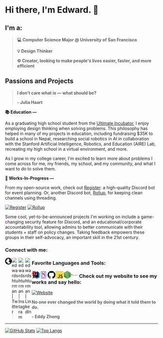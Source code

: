 # Hi there, I'm Edward. 👋

## I'm a:

> **💻  Computer Science Major @ University of San Francisco**
>
> **💡  Design Thinker**
>
> **⚙️  Creator, looking to make people's lives easier, faster, and more efficient**

## Passions and Projects

> **I don't care what is — what should be?**
>
> **\- Julia Haart**

**📚  Education —**

As a graduating high school student from the [Ultimate Incubator](https://www.wired.com/story/design-tech-high-school/), I enjoy employing design thinking when solving problems. This philosophy has helped in many of my projects in education, including fundraising $35K to build a school in Nepal, researching social robotics in AI in collaboration with the Stanford Artificial Intelligence, Robotics, and Education (AIRE) Lab, recreating my high school in a virtual environment, and more.

As I grow in my college career, I'm excited to learn more about problems I come across for me, my friends, my school, and my community, and what I want to do to solve them.

**🌟  Works-In-Progress —**

From my open-source work, check out [Register](https://edwardshturman.com/register): a high-quality Discord bot for event planning. Or, another Discord bot, [Rollup](https://edwardshturman.com/rollup), for keeping clean channels using threading.

[![Register](https://github-readme-stats.vercel.app/api/pin/?username=edwardshturman&repo=register-bot&theme=midnight-purple&hide_border=true)](https://github.com/edwardshturman/register-bot)
[![Rollup](https://github-readme-stats.vercel.app/api/pin/?username=edwardshturman&repo=rollup-bot&theme=midnight-purple&hide_border=true)](https://github.com/edwardshturman/rollup-bot)

Some cool, yet-to-be-announced projects I'm working on include a game-changing security feature for Discord, and an educational/corporate accountability tool, allowing admins to better communicate with their students + staff on policy changes. Taking feedback empowers these groups in their self-advocacy, an important skill in the 21st century.

### Connect with me:

[<img align="left" alt="edwardshturman.com" width="22px" src="https://raw.githubusercontent.com/iconic/open-iconic/master/svg/globe.svg" />][website]
[<img align="left" alt="edwardshturman | Twitter" width="22px" src="https://cdn.jsdelivr.net/npm/simple-icons@v3/icons/twitter.svg" />][twitter]
[<img align="left" alt="edwardshturman | Instagram" width="22px" src="https://cdn.jsdelivr.net/npm/simple-icons@v3/icons/instagram.svg" />][instagram]
[<img align="left" alt="edwardshturman | LinkedIn" width="22px" src="https://cdn.jsdelivr.net/npm/simple-icons@v3/icons/linkedin.svg" />][linkedin]


### Favorite Languages and Tools:

[<img align="left" alt="IntelliJ IDEA" width="26px" src="https://raw.githubusercontent.com/github/explore/caa262eeb858e81282d6f651d6eef1f8730b54ba/topics/intellij-idea/intellij-idea.png" />]()
[<img align="left" alt="Heroku" width="26px" src="https://raw.githubusercontent.com/github/explore/cb661bc288627f05a5ac4187b00495fd8048c9fa/topics/heroku/heroku.png" />]()
[<img align="left" alt="GitHub" width="26px" src="https://raw.githubusercontent.com/github/explore/78df643247d429f6cc873026c0622819ad797942/topics/github/github.png" />]()
[<img align="left" alt="JavaScript" width="26px" src="https://raw.githubusercontent.com/github/explore/80688e429a7d4ef2fca1e82350fe8e3517d3494d/topics/javascript/javascript.png" />]()
[<img align="left" alt="Node.js" width="26px" src="https://raw.githubusercontent.com/github/explore/80688e429a7d4ef2fca1e82350fe8e3517d3494d/topics/nodejs/nodejs.png" />]()
[<img align="left" alt="MongoDB" width="26px" src="https://raw.githubusercontent.com/github/explore/80688e429a7d4ef2fca1e82350fe8e3517d3494d/topics/mongodb/mongodb.png" />]()


### Check out my website to see my works and say hello:

[![Website](https://img.shields.io/website?label=edwardshturman.com&style=for-the-badge&url=https%3A%2F%2Fedwardshturman.com)](https://edwardshturman.com)

> **No one ever changed the world by doing what it told them to do.**
>
> **\- Eddy Zhong**

---

[![GitHub Stats](https://github-readme-stats.vercel.app/api?username=edwardshturman&hide=contribs&count_private=true&show_icons=true&theme=midnight-purple&custom_title=Edward%27s%20GitHub%20Stats&hide_border=true)](https://github.com/edwardshturman)
[![Top Langs](https://github-readme-stats.vercel.app/api/top-langs/?username=edwardshturman&layout=compact&theme=midnight-purple&hide_border=true)](https://github.com/edwardshturman)

[website]: https://edwardshturman.com
[twitter]: https://twitter.com/edwardshturman
[instagram]: https://instagram.com/edwardshturman
[linkedin]: https://linkedin.com/in/edward-shturman

